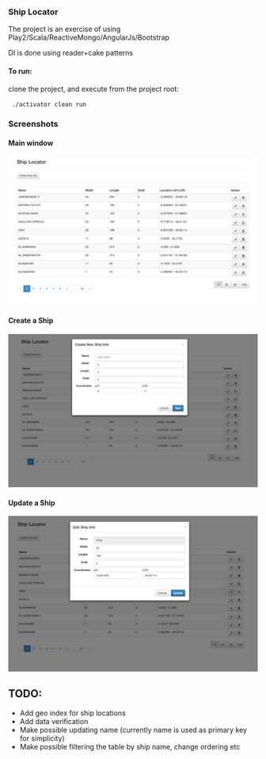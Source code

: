 ### Ship Locator

The project is an exercise of using Play2/Scala/ReactiveMongo/AngularJs/Bootstrap

DI is done using reader+cake patterns

#### To run:

clone the project, and execute from the project root:

```
 ./activator clean run
```

### Screenshots

#### Main window
![screenshot1](./screenshots/screen1.png)

#### Create a Ship
![screenshot2](./screenshots/screen3.png)

#### Update a Ship
![screenshot3](./screenshots/screen2.png)

## TODO:
- Add geo index for ship locations
- Add data verification
- Make possible updating name (currently name is used as primary key for simplicity)
- Make possible filtering the table by ship name, change ordering etc
